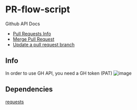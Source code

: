 # PR-flow-script

Github API Docs

- [Pull Requests Info](https://docs.github.com/en/rest/pulls/pulls?apiVersion=2022-11-28#about-pull-requests)
- [Merge Pull Request](https://docs.github.com/en/rest/pulls/pulls?apiVersion=2022-11-28#merge-a-pull-request)
- [Update a pull request branch](https://docs.github.com/en/rest/pulls/pulls?apiVersion=2022-11-28#update-a-pull-request-branch)

## Info

In order to use GH API, you need a GH token (PAT)
![image](https://github.com/thegreatyamori/PR-flow-script/assets/20387293/29ece733-4283-444e-a31b-1bae5c55a276)


## Dependencies

[requests](https://pypi.org/project/requests/)
